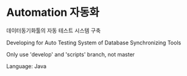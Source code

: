 # Automation 자동화



데이터동기화툴의 자동 테스트 시스템 구축 

Developing for Auto Testing System of Database Synchronizing Tools

Only use 'develop' and 'scripts' branch, not master

Language: Java
